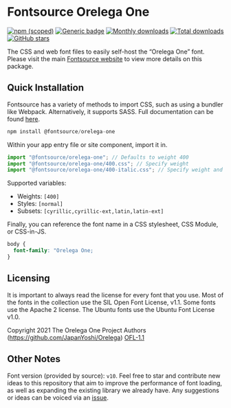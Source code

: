 # Fontsource Orelega One

[![npm (scoped)](https://img.shields.io/npm/v/@fontsource/orelega-one?color=brightgreen)](https://www.npmjs.com/package/@fontsource/orelega-one) [![Generic badge](https://img.shields.io/badge/fontsource-passing-brightgreen)](https://github.com/fontsource/fontsource) [![Monthly downloads](https://badgen.net/npm/dm/@fontsource/orelega-one)](https://github.com/fontsource/fontsource) [![Total downloads](https://badgen.net/npm/dt/@fontsource/orelega-one)](https://github.com/fontsource/fontsource) [![GitHub stars](https://img.shields.io/github/stars/fontsource/fontsource.svg?style=social&label=Star)](https://github.com/fontsource/fontsource/stargazers)

The CSS and web font files to easily self-host the “Orelega One” font. Please visit the main [Fontsource website](https://fontsource.org/fonts/orelega-one) to view more details on this package.

## Quick Installation

Fontsource has a variety of methods to import CSS, such as using a bundler like Webpack. Alternatively, it supports SASS. Full documentation can be found [here](https://fontsource.org/docs/getting-started/introduction).

```javascript
npm install @fontsource/orelega-one
```

Within your app entry file or site component, import it in.

```javascript
import "@fontsource/orelega-one"; // Defaults to weight 400
import "@fontsource/orelega-one/400.css"; // Specify weight
import "@fontsource/orelega-one/400-italic.css"; // Specify weight and style

```

Supported variables:
- Weights: `[400]`
- Styles: `[normal]`
- Subsets: `[cyrillic,cyrillic-ext,latin,latin-ext]`

Finally, you can reference the font name in a CSS stylesheet, CSS Module, or CSS-in-JS.

```css
body {
  font-family: "Orelega One;
}
```

## Licensing
It is important to always read the license for every font that you use.
Most of the fonts in the collection use the SIL Open Font License, v1.1. Some fonts use the Apache 2 license. The Ubuntu fonts use the Ubuntu Font License v1.0.

Copyright 2021 The Orelega One Project Authors (https://github.com/JapanYoshi/Orelega)
[OFL-1.1](http://scripts.sil.org/OFL)

## Other Notes
Font version (provided by source): `v10`.
Feel free to star and contribute new ideas to this repository that aim to improve the performance of font loading, as well as expanding the existing library we already have. Any suggestions or ideas can be voiced via an [issue](https://github.com/fontsource/fontsource/issues).